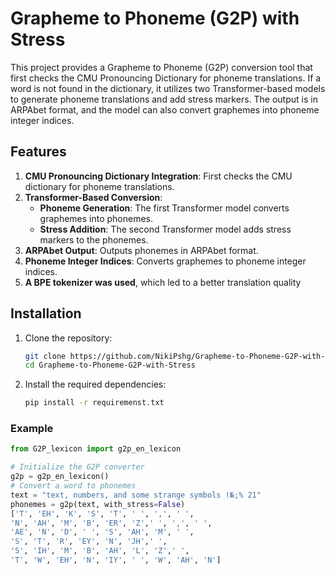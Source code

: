# Grapheme to Phoneme (G2P) with Stress

This project provides a Grapheme to Phoneme (G2P) conversion tool that first checks the CMU Pronouncing Dictionary for phoneme translations. If a word is not found in the dictionary, it utilizes two Transformer-based models to generate phoneme translations and add stress markers. The output is in ARPAbet format, and the model can also convert graphemes into phoneme integer indices.

## Features

1. **CMU Pronouncing Dictionary Integration**: First checks the CMU dictionary for phoneme translations.
2. **Transformer-Based Conversion**:
    - **Phoneme Generation**: The first Transformer model converts graphemes into phonemes.
    - **Stress Addition**: The second Transformer model adds stress markers to the phonemes.
3. **ARPAbet Output**: Outputs phonemes in ARPAbet format.
4. **Phoneme Integer Indices**: Converts graphemes to phoneme integer indices.
5. **A BPE tokenizer was used**, which led to a better translation quality

## Installation

1. Clone the repository:
    ```sh
    git clone https://github.com/NikiPshg/Grapheme-to-Phoneme-G2P-with-Stress.git
    cd Grapheme-to-Phoneme-G2P-with-Stress
    ```

2. Install the required dependencies:
    ```sh
    pip install -r requiremenst.txt
    ```


### Example

```python
from G2P_lexicon import g2p_en_lexicon

# Initialize the G2P converter
g2p = g2p_en_lexicon()
# Convert a word to phonemes
text = "text, numbers, and some strange symbols !№;% 21"
phonemes = g2p(text, with_stress=False)
['T', 'EH', 'K', 'S', 'T', ' ', ',', ' ',
'N', 'AH', 'M', 'B', 'ER', 'Z',' ', ',', ' ', 
'AE', 'N', 'D', ' ', 'S', 'AH', 'M', ' ',
'S', 'T', 'R', 'EY', 'N', 'JH',' ', 
'S', 'IH', 'M', 'B', 'AH', 'L', 'Z',' ', 
'T', 'W', 'EH', 'N', 'IY', ' ', 'W', 'AH', 'N']




